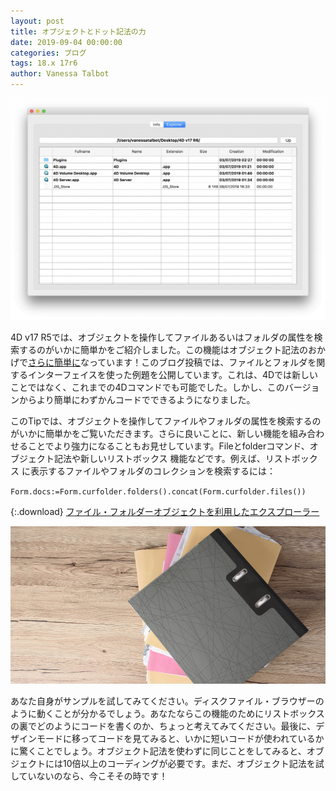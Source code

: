 ```yaml
---
layout: post
title: オブジェクトとドット記法の力
date: 2019-09-04 00:00:00
categories: ブログ
tags: 18.x 17r6
author: Vanessa Talbot
---
```


![FileManager-1024x721](/images/blog/9-4/FileManager-1024x721.png)

4D v17 R5では、オブジェクトを操作してファイルあるいはフォルダの属性を検索するのがいかに簡単かをご紹介しました。この機能はオブジェクト記法のおかげで<a href="https://blog.4d.com/object-notation-to-handle-files-and-folders/">さらに簡単に</a>なっています！このブログ投稿では、ファイルとフォルダを関するインターフェイスを使った例題を公開しています。これは、4Dでは新しいことではなく、これまでの4Dコマンドでも可能でした。しかし、このバージョンからより簡単にわずかんコードでできるようになりました。

このTipでは、オブジェクトを操作してファイルやフォルダの属性を検索するのがいかに簡単かをご覧いただきます。さらに良いことに、新しい機能を組み合わせることでより強力になることもお見せしています。<span class="notranslate command">File</span>と<span class="notranslate command">folder</span>コマンド、オブジェクト記法や新しいリストボックス 機能などです。例えば、リストボックス に表示するファイルやフォルダのコレクションを検索するには：

<code class="fourd"><span class="notranslate command">Form</span>.<span class="notranslate objectattribut">docs</span>:=<span class="notranslate command">Form</span>.<span class="notranslate objectattribut">curfolder</span>.<span class="notranslate objectfunction">folders</span>().<span class="notranslate objectfunction">concat</span>(<span class="notranslate command">Form</span>.<span class="notranslate objectattribut">curfolder</span>.<span class="notranslate objectfunction">files</span>())</code>

{:.download}
[ファイル・フォルダーオブジェクトを利用したエクスプローラー](https://github.com/4D-JP/HDI/releases/download/4D_v17R6/HDI_FileManager.zip) 

![FileManager-1](/images/blog/9-4/FileManager-1.png)

あなた自身がサンプルを試してみてください。ディスクファイル・ブラウザーのように動くことが分かるでしょう。あなたならこの機能のためにリストボックス の裏でどのようにコードを書くのか、ちょっと考えてみてください。最後に、デザインモードに移ってコードを見てみると、いかに短いコードが使われているかに驚くことでしょう。オブジェクト記法を使わずに同じことをしてみると、オブジェクトには10倍以上のコーディングが必要です。まだ、オブジェクト記法を試していないのなら、今こそその時です！

